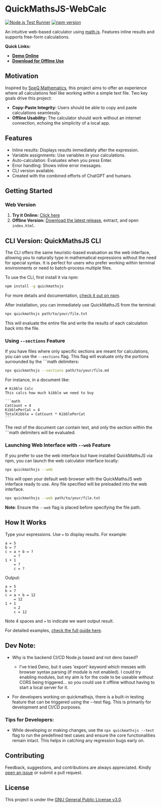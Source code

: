 
# QuickMathsJS-WebCalc
[![Node.js Test Runner](https://github.com/mofosyne/QuickMathsJS-WebCalc/actions/workflows/node.js.yml/badge.svg)](https://github.com/mofosyne/QuickMathsJS-WebCalc/actions/workflows/node.js.yml)
[![npm version](https://badge.fury.io/js/quickmathsjs.svg)](https://badge.fury.io/js/quickmathsjs)

An intuitive web-based calculator using [math.js](https://mathjs.org/). Features inline results and supports free-form calculations.

**Quick Links:**
- [**Demo Online**](https://mofosyne.github.io/QuickMathsJS-WebCalc/)
- [**Download for Offline Use**](https://github.com/mofosyne/QuickMathsJS-WebCalc/releases/latest)

## Motivation
Inspired by [SpeQ Mathematics](https://speqmath.com/), this project aims to offer an experience where all calculations feel like working within a simple text file. Two key goals drive this project:
- **Copy-Paste Integrity:** Users should be able to copy and paste calculations seamlessly.
- **Offline Usability:** The calculator should work without an internet connection, echoing the simplicity of a local app.

## Features
- Inline results: Displays results immediately after the expression.
- Variable assignments: Use variables in your calculations.
- Auto-calculation: Evaluates when you press Enter.
- Error handling: Shows inline error messages.
- CLI version available.
- Created with the combined efforts of ChatGPT and humans.

## Getting Started

### Web Version
1. **Try it Online:** [Click here](https://mofosyne.github.io/QuickMathsJS-WebCalc/)
2. **Offline Version:** [Download the latest release](https://github.com/mofosyne/QuickMathsJS-WebCalc/releases/latest), extract, and open `index.html`.

## CLI Version: QuickMathsJS CLI

The CLI offers the same heuristic-based evaluation as the web interface, allowing you to naturally type in mathematical expressions without the need for special syntax.
It is perfect for users who prefer working within terminal environments or need to batch-process multiple files.

To use the CLI, first install it via npm:

```bash
npm install -g quickmathsjs
```

For more details and documentation, [check it out on npm](https://www.npmjs.com/package/quickmathsjs).

After installation, you can immediately use QuickMathsJS from the terminal:

```bash
npx quickmathsjs path/to/your/file.txt
```

This will evaluate the entire file and write the results of each calculation back into the file.

### Using `--sections` Feature

If you have files where only specific sections are meant for calculations, you can use the `--sections` flag. This flag will evaluate only the portions surrounded by the ```math delimiters:

```bash
npx quickmathsjs --sections path/to/your/file.md
```

For instance, in a document like:

    # Kibble Calc
    This calcs how much kibble we need to buy

    ```math
    CatCount = 4
    KibblePerCat = 4
    TotalKibble = CatCount * KibblePerCat
    ```

The rest of the document can contain text, and only the section within the ```math delimiters will be evaluated.

### Launching Web Interface with `--web` Feature

If you prefer to use the web interface but have installed QuickMathsJS via npm, you can launch the web calculator interface locally:

```bash
npx quickmathsjs --web
```

This will open your default web browser with the QuickMathsJS web interface ready to use. Any file specified will be preloaded into the web interface.

```bash
npx quickmathsjs --web path/to/your/file.txt
```

**Note**: Ensure the `--web` flag is placed before specifying the file path.


## How It Works

Type your expressions. Use `=` to display results. For example:
```plaintext
a = 5
b = 7
c = a + b = ?
    = ?
1 + 1
    = ?
    c = ?
```
Output:
```plaintext
a = 5
b = 7
c = a + b = 12
    = 12
1 + 1
    = 2
    c = 12
```

Note 4 spaces and `=` to indicate we want output result.

For detailed examples, [check the full guide here](userexamples.md).


## Dev Note:

* Why is the backend CI/CD Node.js based and not deno based?
    - I've tried Deno, but it uses 'export' keyword which messes with browser syntax parsing (if module is not enabled). I could try enabling modules, but my aim is for the code to be useable without CORS being triggered... so you could use it offline without having to start a local server for it.

* For developers working on quickmathsjs, there is a built-in testing feature that can be triggered using the --test flag. This is primarily for development and CI/CD purposes.

### Tips for Developers:
- While developing or making changes, use the `npx quickmathsjs --test` flag to run the predefined test cases and ensure the core functionalities remain intact. This helps in catching any regression bugs early on.

## Contributing
Feedback, suggestions, and contributions are always appreciated. Kindly [open an issue](https://github.com/mofosyne/QuickMathsJS-WebCalc/issues) or submit a pull request.

## License
This project is under the [GNU General Public License v3.0](https://github.com/mofosyne/QuickMathsJS-WebCalc/blob/main/LICENSE).
